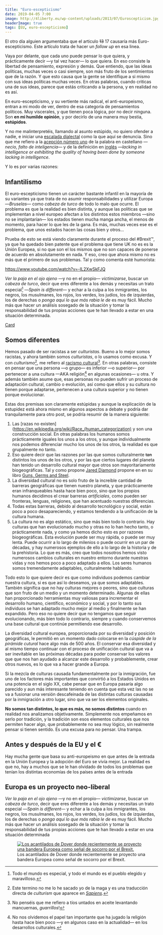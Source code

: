 ```yaml
---
title: "Euro-escepticismo"
date: 2019-04-05 7:00
image: http://4liberty.eu/wp-content/uploads/2013/07/Euroscepticism.jpg
headerImage: true 
tags: [EU, euro-escepticismo]
---
```


El otro día alguien argumentaba que el articulo ~~13~~ 17 causaría más Euro-escepticismo. Este artículo trata de hacer un _follow up_ en esa linea. 

Vaya por delante, que cada uno puede pensar lo que quiera, y prácticamente decir —y tal vez hacer— lo que quiera. En eso consiste la libertad de pensamiento, expresión y demás. Que entiendo, que las ideas políticas, muchas veces o casi siempre, son más fruto de los sentimientos que de la razón. Y que esto causa que la gente se identifique a si mismo con sus ideas políticas muchas veces. En otras palabras, cuando criticas una de sus ideas, parece que estás criticando a la persona, y en realidad no es así. 

En euro-escepticismo, y su vertiente más radical, el anti-europeismo, entran a mi modo de ver, dentro de esa categoría de pensamientos políticos. Muy viscerales, y que tienen poca lógica, por no decir ninguna. Son **en mi humilde opinión**, y por decirlo de una manera muy bestia, **estúpidos**. 

Y no me malinterpretéis, llamando al asunto estúpido, no quiero ofender a nadie, e iniciar una [escalada dialectal](https://medium.com/s/story/its-not-enough-to-be-right-you-also-have-to-be-kind-b8814111fe1) como la que aquí se denuncia. Sino que me refiero a la [acepción número uno](https://dle.rae.es/?id=H2davi5) de la palabra en castellano —_necio, falto de inteligencia_— y de la definición en [inglés](https://en.wiktionary.org/wiki/stupid#Adjective) —_lacking in intelligence or exhibiting the quality of having been done by someone lacking in intelligence_.

Y lo es por varias razones: 

## Infantilismo

El euro-escepticismo tienen un carácter bastante infantil en la mayoría de su variantes ya que trata de no asumir responsabilidades y utilizar Europa —_Bruselas_— como _cabeza de turco_ de todo lo malo que ocurre. El problema es que la realidad es bien distinta, y aunque las políticas que se implementan a nivel europeo afectan a los distintos estos miembros —sino no se implantarían— los estados tienen mucha manga ancha, el menos de momento, para hacer lo que les de la gana. Es más, muchas veces ese es el problema, que unos estados hacen las cosas bien y otros... 

Prueba de esto se está viendo claramente durante el proceso del #Brexit™, ya que ha quedado bien patente que el problema que tiene UK no es es la Unión Europea, si no que son el los mismos que no son capaces de ponerse de acuerdo en absolutamente en nada. Y eso, creo que ahora mismo no es más que el primero de sus problemas. Tal y como comenta esté humorista: 

https://www.youtube.com/watch?v=-IL2XwSkFJQ

_Ver la paja en el ojo ajeno_ —y no en el propio— _victimizarse_, buscar un _cabeza de turco_, decir que eres diferente a los demás y necesitas un trato especial[^1] —_Spain is different_— y echar a la culpa a los inmigrantes, los negros, los musulmanes, los rojos, los verdes, los judíos, los de izquierdas, los de derechas o _ponga aquí lo que más rabia le de_ es muy fácil. Mucho más que hacer un análisis sosegado de la situación y tomar la responsabilidad de tus propias acciones que te han llevado a estar en una situación determinada. 

<a class="embedly-card" href="https://www.reddit.com/r/unitedkingdom/comments/bb5q24/conditions_for_short_brexit_delay_have_not_been/ekgimqz">Card</a>
<script async src="//embed.redditmedia.com/widgets/platform.js" charset="UTF-8"></script>

## Somos diferentes

Hemos pasado de ser racistas a ser _culturistas_. Bueno a lo mejor somos racistas, y ahora también somos _culturistas_, o lo usamos como excusa. Y con _culturismo_[^2], me refiero al [racismo cultural](https://en.wikipedia.org/wiki/Cultural_racism)[^3]. En otras palabras, consiste en pensar que una persona —o grupo— es inferior —o superior— por pertenecer a una cultura —AKA religión[^4] en algunas ocasiones— u otra. Y además también asume que, esas personas no pueden sufrir un proceso de adaptación cultural, cambio o evolución, así como que ellos y su cultura no tienen porque adaptarse, pertenecen a una cultura superior y no tienen porque evolucionar.  

Estas dos premisas son claramente estúpidas y aunque la explicación de la estupidez está ahora mismo en algunos aspectos a debate y podría dar tranquilamente para otro post, se podría resumir de la manera siguiente: 

1. Las [razas no existen](https://en.wikipedia.org/wiki/Race_(human_categorization) y son una construcción social. En otras palabras los humanos somos prácticamente iguales los unos a los otros, y aunque individualmente nos podemos diferenciar mucho los unos de los otros, la realidad es que grupalmente no tanto. 
2. Eso quiere decir que las razones por las que somos culturalmente ~~tan~~ distintos los unos de los otros, y por las que ciertos lugares del planeta han tenido un desarrollo cultural mayor que otros son mayoritariamente biogeográficas. Tal y como propone [Jared Diamond][JaredDiamond] propone en en su libro [Guns, Germs and Steel](https://en.wikipedia.org/wiki/Guns,_Germs,_and_Steel). 
3. La diversidad cultural no es solo fruto de la increíble cantidad de barreras geográficas que tienen nuestro planeta, y que prácticamente eran infranqueables hasta hace bien poco, sino que los propios humanos decidimos el crear barreras _artificiales_, como pueden ser fronteras, lenguas, religiones, que han acentuado nuestras diferencias.
4. Todas estas barreras, debido al desarrollo tecnológico y social, están poco a poco desapareciendo, y estamos tendiendo a la unificación de la cultura humana. 
5. La cultura no es algo estático, sino que más bien todo lo contrario. Hay culturas que han evolucionado mucho y otras no lo han hecho tanto, o prácticamente nada, y como ya hemos dicho esto es por razones biogeográficas. Esta evolución puede ser muy rápida, o puede ser muy lenta. Puede ocurrir a lo largo de milenios o puede ocurrir en un par de décadas, y hay numerosos ejemplos de ello a lo largo de la historia y de la prehistoria. Lo que es más, creo que todos nosotros hemos visto numerosos cambios culturales en nuestro entorno durante nuestras vidas y nos hemos poco a poco adaptado a ellos. Los seres humanos somos tremendamente adaptables, culturalmente hablando. 

Todo esto lo que quiere decir es que como individuos podemos cambiar nuestra cultura, si es que así lo deseamos, ya que somos adaptables. También significa que no hay culturas mejores o peores, sino que culturas que son fruto de un medio y un momento determinado. Algunas de ellas han proporcionado herramientas muy valiosas para incrementar el desarrollo humano, científico, económico y social, y por lo tanto sus individuos se han adaptado mucho mejor al medio y finalmente se han expandido. Pero eso no quiere decir que no tengamos que seguir evolucionando, más bien todo lo contrario, siempre y cuando conservemos una base cultural que continúe permitiendo ese desarrollo. 

La diversidad cultural europea, proporcionada por su diversidad y posición geográficas, le permitió en un momento dado colocarse en la _cúspide de la pirámide cutural_ hace algo más de 500 años. El conservar esa diversidad y al mismo tiempo continuar con el proceso de unificación cultural que va a ser inevitable en las próximas décadas para poder conservar los valores que que nos han ayudado a alcanzar este desarrollo y probablemente, crear otros nuevos, es lo que va a hacer grande a Europa. 

Si la mezcla de culturas causada fundamentalmente por la inmigración, fue uno de los factores más importantes que convirtió a los Estados Unidos en una potencia en el siglo XX, cabe pensar que en Europa pasaría algo parecido y aun más interesante teniendo en cuenta que esta vez las no se va a fusionar una versión descafeinada de las distintas culturas causadas por la inmigración a otro lugar, sino que va ser los elementos originales. 

**No somos tan distintos, lo que es más, no somos distintos** cuando en realidad nos analizamos objetivamente. Simplemente nos empeñamos en serlo por tradición, y la tradición son esos elementos culturales que nos permiten hacer algo, que probablemente no sea muy lógico, sin realmente pensar si tienen sentido. Es una excusa para no pensar. Una trampa. 

## Antes y después de la EU y el €

Hay mucha gente que basa su anti-europeismo en que antes de la entrada en la Unión Europea y la adopción del Euro se vivía mejor. La realidad es que no, hay a muchos que se le han olvidado de todos los problemas que tenían los distintas economías de los países antes de la entrada 


## Europa es un proyecto neo-liberal

_Ver la paja en el ojo ajeno_ —y no en el propio— _victimizarse_, buscar un _cabeza de turco_, decir que eres diferente a los demás y necesitas un trato especial —_Spain is different_— y echar a la culpa a los inmigrantes, los negros, los musulmanes, los rojos, los verdes, los judíos, los de izquierdas, los de derechas o _ponga aquí lo que más rabia le de_ es muy fácil. Mucho más que hacer un análisis sosegado de la situación y tomar la responsabilidad de tus propias acciones que te han llevado a estar en una situación determinada

<figure> 
	<a href="https://i.redd.it/6txaybauwaq21.jpg">
	<img src="https://i.redd.it/6txaybauwaq21.jpg" alt="Los acantilados de Dover donde recientemente se proyecto una bandera Europea como señal de socorro por el Brexit."></a>
	<figcaption>Los acantilados de Dover donde recientemente se proyecto una bandera Europea como señal de socorro por el Brexit.</figcaption>
</figure>

[^1]: Todo el mundo es especial, y todo el mundo es el pueblo elegido y maravilloso. 
[^2]: Este termino no me lo he sacado yo de la maga y es una traducción directa de _culturism_ que aparece en _[Sapiens](https://en.wikipedia.org/wiki/Sapiens:_A_Brief_History_of_Humankind)_. 
[^3]: No penséis que me refiero a tíos untados en aceite levantando mancuernas, _guarrillos_! 
[^4]: No nos olvidemos el papel tan importante que ha jugado la religión hasta hace bien poco —y en algunos caso en la actualidad— en los desarrollos culturales. 
[^5]: Que es básicamente, analizar la historia de la humanidad como si de otro animal se tratara usando la historia natural. 

[JaredDiamond]: https://en.wikipedia.org/wiki/Jared_Diamond

